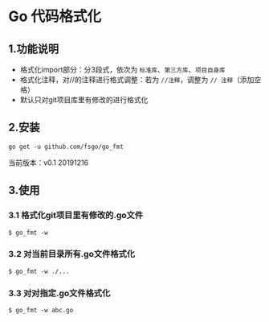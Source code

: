 # Go 代码格式化

## 1.功能说明
* 格式化import部分：分3段式，依次为 `标准库`、`第三方库`、`项目自身库`
* 格式化注释，对//的注释进行格式调整：若为 `//注释`，调整为 `// 注释`（添加空格）
* 默认只对git项目库里有修改的进行格式化

## 2.安装
```
go get -u github.com/fsgo/go_fmt
```
当前版本：v0.1 20191216

## 3.使用

### 3.1 格式化git项目里有修改的.go文件
```
$ go_fmt -w
```

### 3.2 对当前目录所有.go文件格式化
```
$ go_fmt -w ./...
```

### 3.3 对对指定.go文件格式化
```
$ go_fmt -w abc.go
```

